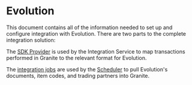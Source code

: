 # Evolution

This document contains all of the information needed to set up and configure integration with Evolution.
There are two parts to the complete integration solution:

The [SDK Provider](sdk-provider.md) is used by the Integration Service to map transactions performed in Granite to the relevant format for Evolution.

The [integration jobs](integration-jobs.md) are used by the [Scheduler](../../scheduler/manual.md) to pull Evolution's documents, item codes, and trading partners into Granite.